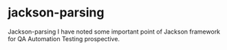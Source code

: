 # jackson-parsing
Jackson-parsing 
I have noted some important point of Jackson framework for QA Automation Testing prospective.
